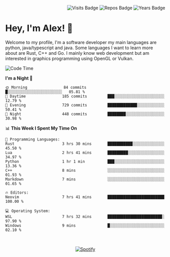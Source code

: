 <p align="right">
  <img src="https://badges.pufler.dev/visits/Alextibtab/Alextibtab" alt="Visits Badge">
  <img src="https://badges.pufler.dev/repos/Alextibtab/" alt="Repos Badge">
  <img src="https://badges.pufler.dev/years/Alextibtab/" alt="Years Badge">
</p>

<h1 align="left">Hey, I'm Alex! 💽 </h1>

Welcome to my profile, I'm a software developer my main languages are python, java/typescript and java. Some languages I want to learn more about are Rust, C++ and Go. I mainly know web development but am interested in graphics programming using OpenGL or Vulkan.

<!--START_SECTION:waka-->
![Code Time](http://img.shields.io/badge/Code%20Time-23%20hrs%2041%20mins-blue)

**I'm a Night 🦉** 

```text
🌞 Morning                84 commits          █░░░░░░░░░░░░░░░░░░░░░░░░   05.81 % 
🌆 Daytime                185 commits         ███░░░░░░░░░░░░░░░░░░░░░░   12.79 % 
🌃 Evening                729 commits         █████████████░░░░░░░░░░░░   50.41 % 
🌙 Night                  448 commits         ████████░░░░░░░░░░░░░░░░░   30.98 % 
```


📊 **This Week I Spent My Time On** 

```text
💬 Programming Languages: 
Rust                     3 hrs 30 mins       ███████████░░░░░░░░░░░░░░   45.50 % 
Lua                      2 hrs 41 mins       █████████░░░░░░░░░░░░░░░░   34.97 % 
Python                   1 hr 1 min          ███░░░░░░░░░░░░░░░░░░░░░░   13.36 % 
C++                      8 mins              ░░░░░░░░░░░░░░░░░░░░░░░░░   01.93 % 
Markdown                 7 mins              ░░░░░░░░░░░░░░░░░░░░░░░░░   01.65 % 

🔥 Editors: 
Neovim                   7 hrs 41 mins       █████████████████████████   100.00 % 

💻 Operating System: 
WSL                      7 hrs 32 mins       ████████████████████████░   97.90 % 
Windows                  9 mins              █░░░░░░░░░░░░░░░░░░░░░░░░   02.10 % 
```


<!--END_SECTION:waka-->
&nbsp;<div align="center">
  [![Spotify](https://spotify-now-playing-wine-six.vercel.app/api/spotify?border_color=ffffff)](https://open.spotify.com/user/pmo1v2ejnt42kgp5jar5drtag)
</div>

